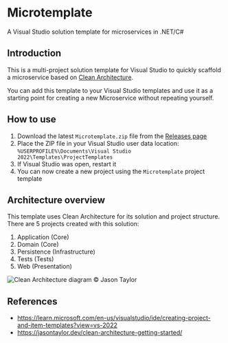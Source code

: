 # Microtemplate

A Visual Studio solution template for microservices in .NET/C#

## Introduction

This is a multi-project solution template for Visual Studio to quickly scaffold a microservice based on [Clean Architecture](https://jasontaylor.dev/clean-architecture-getting-started/).

You can add this template to your Visual Studio templates and use it as a starting point for creating a new Microservice without repeating yourself.

## How to use

1. Download the latest `Microtemplate.zip` file from the [Releases page](https://github.com/Physer/Microtemplate/releases)
2. Place the ZIP file in your Visual Studio user data location: `%USERPROFILE%\Documents\Visual Studio 2022\Templates\ProjectTemplates` 
3. If Visual Studio was open, restart it
4. You can now create a new project using the `Microtemplate` project template

## Architecture overview

This template uses Clean Architecture for its solution and project structure.
There are 5 projects created with this solution:
1. Application (Core)
2. Domain (Core)
3. Persistence (Infrastructure)
4. Tests (Tests)
5. Web (Presentation)

![Clean Architecture diagram](https://i0.wp.com/jasontaylor.dev/wp-content/uploads/2020/01/Figure-01-2.png?w=531&ssl=1)
© Jason Taylor

## References

* https://learn.microsoft.com/en-us/visualstudio/ide/creating-project-and-item-templates?view=vs-2022
* https://jasontaylor.dev/clean-architecture-getting-started/
